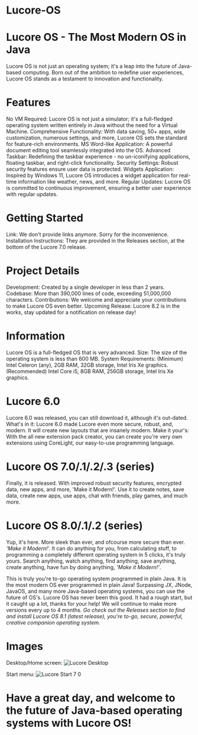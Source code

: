 # Lucore-OS

# Lucore OS - The Most Modern OS in Java
Lucore OS is not just an operating system; it's a leap into the future of Java-based computing. Born out of the ambition to redefine user experiences, Lucore OS stands as a testament to innovation and functionality.

# Features
No VM Required: Lucore OS is not just a simulator; it's a full-fledged operating system written entirely in Java without the need for a Virtual Machine.
Comprehensive Functionality: With data saving, 50+ apps, wide customization, numerous settings, and more, Lucore OS sets the standard for feature-rich environments.
MS Word-like Application: A powerful document editing tool seamlessly integrated into the OS.
Advanced Taskbar: Redefining the taskbar experience - no un-iconifying applications, floating taskbar, and right-click functionality.
Security Settings: Robust security features ensure user data is protected.
Widgets Application: Inspired by Windows 11, Lucore OS introduces a widget application for real-time information like weather, news, and more.
Regular Updates: Lucore OS is committed to continuous improvement, ensuring a better user experience with regular updates.

# Getting Started
Link: We don't provide links anymore. Sorry for the inconvenience.
Installation Instructions: They are provided in the Releases section, at the bottom of the Lucore 7.0 release.

# Project Details
Development: Created by a single developer in less than 2 years.
Codebase: More than 390,000 lines of code, exceeding 51,000,000 characters.
Contributions: We welcome and appreciate your contributions to make Lucore OS even better.
Upcoming Release: Lucore 8.2 is in the works, stay updated for a notification on release day!

# Information
Lucore OS is a full-fledged OS that is very advanced.
Size: The size of the operating system is less than 600 MB.
System Requirements: (Minimum) Intel Celeron (any), 2GB RAM, 32GB storage, Intel Iris Xe graphics. (Recommended) Intel Core i5, 8GB RAM, 256GB storage, Intel Iris Xe graphics.

# Lucore 6.0
Lucore 6.0 was released, you can still download it, although it's out-dated.
What's in it: Lucore 6.0 made Lucore even more secure, robust, and, modern. It will create new layouts that are insanely modern.
Make it your's: With the all new extension pack creator, you can create you're very own extensions using CoreLight, our easy-to-use programming language.

# Lucore OS 7.0/.1/.2/.3 (series)
Finally, it is released. With improved robust security features, encrypted data, new apps, and more, 'Make it Modern!'.
Use it to create notes, save data, create new apps, use apps, chat with friends, play games, and much more.

# Lucore OS 8.0/.1/.2 (series)
Yup, it's here. More sleek than ever, and ofcourse more secure than ever. _'Make it Modern!'._
It can do anything for you, from calculating stuff, to programming a completely different operating system in 5 clicks, it's truly yours.
Search anything, watch anything, find anything, save anything, create anything, have fun by doing anything, _'Make it Modern!'_.

This is truly you're to-go operating system programmed in plain Java. It is the most modern OS ever programmed in plain Java!
Surpassing JX, JNode, JavaOS, and many more Java-based operating systems, you can use the future of OS's.
Lucore OS has never been this good. It had a rough start, but it caught up a lot, thanks for your help! We will continue to make more versions every up to 4 months.
_Go check out the Releases section to find and install Lucore OS 8.1 (latest release), you're to-go, secure, powerful, creative companion operating system._

# Images
Desktop/Home screen:
![Lucore Desktop](https://github.com/SuprCorp/Lucore-OS/assets/150918694/d00e5d10-98dc-423d-865f-7537faf849fd)


Start menu:
![Lucore Start 7 0](https://github.com/SuprCorp/Lucore-OS/assets/150918694/a9883eaa-8faa-4f24-b74b-064ffc029d12)


# Have a great day, and welcome to the future of Java-based operating systems with Lucore OS!
